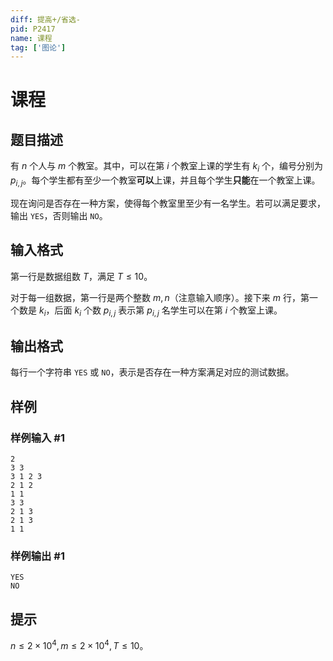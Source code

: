 ```yaml
---
diff: 提高+/省选-
pid: P2417
name: 课程
tag: ['图论']
---
```

# 课程
## 题目描述

有 $n$ 个人与 $m$ 个教室。其中，可以在第 $i$ 个教室上课的学生有 $k_i$ 个，编号分别为 $p_{i,j}$。每个学生都有至少一个教室**可以**上课，并且每个学生**只能**在一个教室上课。

现在询问是否存在一种方案，使得每个教室里至少有一名学生。若可以满足要求，输出 `YES`，否则输出 `NO`。
## 输入格式

第一行是数据组数 $T$，满足 $T\leq 10$。

对于每一组数据，第一行是两个整数 $m,n$（注意输入顺序）。接下来 $m$ 行，第一个数是 $k_i$，后面 $k_i$ 个数 $p_{i,j}$ 表示第 $p_{i,j}$ 名学生可以在第 $i$ 个教室上课。

## 输出格式

每行一个字符串 `YES` 或 `NO`，表示是否存在一种方案满足对应的测试数据。
## 样例

### 样例输入 #1
```
2
3 3
3 1 2 3
2 1 2
1 1
3 3
2 1 3
2 1 3
1 1
```
### 样例输出 #1
```
YES
NO
```
## 提示

$n\leq 2\times 10^4,m\leq 2\times 10^4,T\leq 10$。
